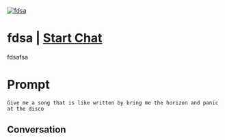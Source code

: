 
[![fdsa](https://flow-prompt-covers.s3.us-west-1.amazonaws.com/icon/Lofi/i4.png)](https://gptcall.net/chat.html?data=%7B%22contact%22%3A%7B%22id%22%3A%22tNrMwdJF4ZwrVpXXnAaTZ%22%2C%22flow%22%3Atrue%7D%7D)
# fdsa | [Start Chat](https://gptcall.net/chat.html?data=%7B%22contact%22%3A%7B%22id%22%3A%22tNrMwdJF4ZwrVpXXnAaTZ%22%2C%22flow%22%3Atrue%7D%7D)
fdsafsa

# Prompt

```
Give me a song that is like written by bring me the horizon and panic at the disco
```

## Conversation




